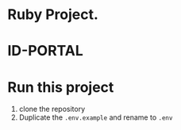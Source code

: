 # Ruby Project.

# ID-PORTAL

# Run this project

1. clone the repository
2. Duplicate the `.env.example` and rename to `.env`

